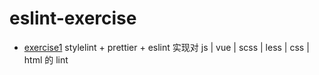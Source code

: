 # eslint-exercise

- [exercise1](./exercise1)    stylelint + prettier + eslint 实现对 js | vue | scss | less | css | html 的 lint